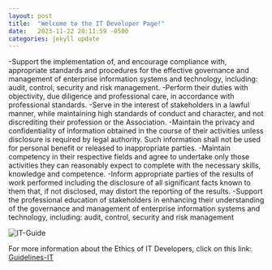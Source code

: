 ```yaml
---
layout: post
title:  "Welcome to the IT Developer Page!"
date:   2023-11-22 20:11:59 -0500
categories: jekyll update
---
```

-Support the implementation of, and encourage compliance with, appropriate standards and procedures for the effective governance and management of enterprise information systems and technology, including: audit, control, security and risk management.
-Perform their duties with objectivity, due diligence and professional care, in accordance with professional standards.
-Serve in the interest of stakeholders in a lawful manner, while maintaining high standards of conduct and character, and not discrediting their profession or the Association.
-Maintain the privacy and confidentiality of information obtained in the course of their activities unless disclosure is required by legal authority. Such information shall not be used for personal benefit or released to inappropriate parties.
-Maintain competency in their respective fields and agree to undertake only those activities they can reasonably expect to complete with the necessary skills, knowledge and competence.
-Inform appropriate parties of the results of work performed including the disclosure of all significant facts known to them that, if not disclosed, may distort the reporting of the results.
-Support the professional education of stakeholders in enhancing their understanding of the governance and management of enterprise information systems and technology, including: audit, control, security and risk management

![IT-Guide](https://techhq.com/wp-content/uploads/2023/08/Artificial-intelligence-Ethics-11-1-861x484.jpg])

For more information about the Ethics of IT Developers, click on this link: [Guidelines-IT]

[Guidelines-IT]: [https://jekyllrb.com/docs/home](https://www.freecodecamp.org/news/developer-ethics/)https://www.freecodecamp.org/news/developer-ethics/

